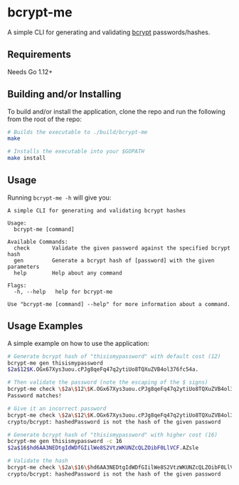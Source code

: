 # bcrypt-me

A simple CLI for generating and validating
[bcrypt](https://en.wikipedia.org/wiki/Bcrypt) passwords/hashes.

## Requirements
Needs Go 1.12+

## Building and/or Installing
To build and/or install the application, clone the repo and run the following
from the root of the repo:

```bash
# Builds the executable to ./build/bcrypt-me
make

# Installs the executable into your $GOPATH
make install
```

## Usage
Running `bcrypt-me -h` will give you:

```
A simple CLI for generating and validating bcrypt hashes

Usage:
  bcrypt-me [command]

Available Commands:
  check       Validate the given password against the specified bcrypt hash
  gen         Generate a bcrypt hash of [password] with the given parameters
  help        Help about any command

Flags:
  -h, --help   help for bcrypt-me

Use "bcrypt-me [command] --help" for more information about a command.
```

## Usage Examples
A simple example on how to use the application:

```bash
# Generate bcrypt hash of "thisismypassword" with default cost (12)
bcrypt-me gen thisismypassword
$2a$12$K.OGx67Xys3uou.cPJg8qeFq47q2ytiUo8TQXuZVB4ol376fc54a.

# Then validate the password (note the escaping of the $ signs)
bcrypt-me check \$2a\$12\$K.OGx67Xys3uou.cPJg8qeFq47q2ytiUo8TQXuZVB4ol376fc54a. thisismypassword
Password matches!

# Give it an incorrect password
bcrypt-me check \$2a\$12\$K.OGx67Xys3uou.cPJg8qeFq47q2ytiUo8TQXuZVB4ol376fc54a. thisisNOTmypassword
crypto/bcrypt: hashedPassword is not the hash of the given password

# Generate bcrypt hash of "thisismypassword" with higher cost (16)
bcrypt-me gen thisismypassword -c 16
$2a$16$hd6AA3NEDtgIdWDfGIilWe8S2VtzWKUNZcQLZOibF0LlVCF.AZsle

# Validate the hash
bcrypt-me check \$2a\$16\$hd6AA3NEDtgIdWDfGIilWe8S2VtzWKUNZcQLZOibF0LlVCF.AZsle thisisNOTmypassword
crypto/bcrypt: hashedPassword is not the hash of the given password
```
